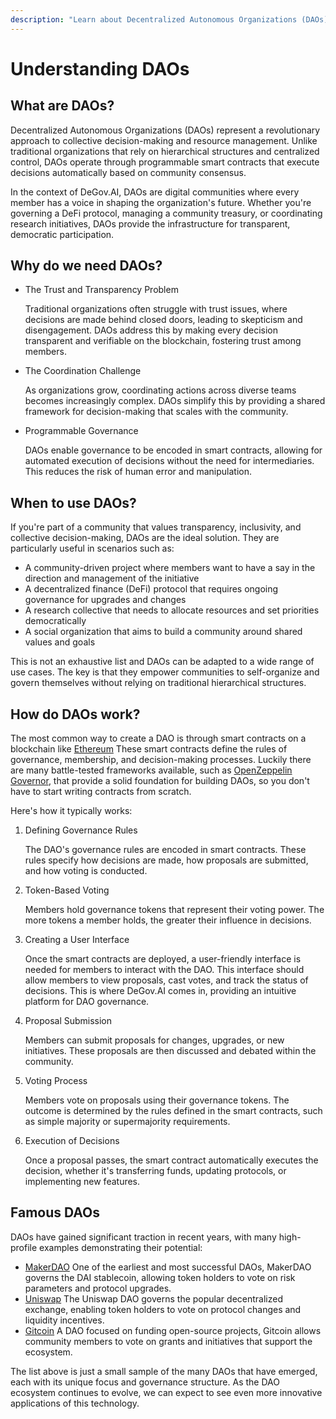 ```yaml
---
description: "Learn about Decentralized Autonomous Organizations (DAOs) - what they are, why they matter, and how they enable transparent, democratic governance through smart contracts and community consensus."
---
```


# Understanding DAOs

## What are DAOs?

Decentralized Autonomous Organizations (DAOs) represent a revolutionary approach to collective decision-making and resource management. Unlike traditional organizations that rely on hierarchical structures and centralized control, DAOs operate through programmable smart contracts that execute decisions automatically based on community consensus.

In the context of DeGov.AI, DAOs are digital communities where every member has a voice in shaping the organization's future. Whether you're governing a DeFi protocol, managing a community treasury, or coordinating research initiatives, DAOs provide the infrastructure for transparent, democratic participation.

## Why do we need DAOs?

- The Trust and Transparency Problem

    Traditional organizations often struggle with trust issues, where decisions are made behind closed doors, leading to skepticism and disengagement. DAOs address this by making every decision transparent and verifiable on the blockchain, fostering trust among members.

- The Coordination Challenge

    As organizations grow, coordinating actions across diverse teams becomes increasingly complex. DAOs simplify this by providing a shared framework for decision-making that scales with the community. 

- Programmable Governance

    DAOs enable governance to be encoded in smart contracts, allowing for automated execution of decisions without the need for intermediaries. This reduces the risk of human error and manipulation.

## When to use DAOs?

If you're part of a community that values transparency, inclusivity, and collective decision-making, DAOs are the ideal solution. They are particularly useful in scenarios such as:

- A community-driven project where members want to have a say in the direction and management of the initiative
- A decentralized finance (DeFi) protocol that requires ongoing governance for upgrades and changes
- A research collective that needs to allocate resources and set priorities democratically
- A social organization that aims to build a community around shared values and goals

This is not an exhaustive list and DAOs can be adapted to a wide range of use cases. The key is that they empower communities to self-organize and govern themselves without relying on traditional hierarchical structures.

## How do DAOs work?

The most common way to create a DAO is through smart contracts on a blockchain like [Ethereum](https://ethereum.org/en/) These smart contracts define the rules of governance, membership, and decision-making processes. Luckily there are many battle-tested frameworks available, such as [OpenZeppelin Governor](https://docs.openzeppelin.com/contracts/5.x/governance), that provide a solid foundation for building DAOs, so you don't have to start writing contracts from scratch.

Here's how it typically works:

1. Defining Governance Rules

    The DAO's governance rules are encoded in smart contracts. These rules specify how decisions are made, how proposals are submitted, and how voting is conducted.

2. Token-Based Voting

    Members hold governance tokens that represent their voting power. The more tokens a member holds, the greater their influence in decisions.

3. Creating a User Interface

    Once the smart contracts are deployed, a user-friendly interface is needed for members to interact with the DAO. This interface should allow members to view proposals, cast votes, and track the status of decisions. This is where DeGov.AI comes in, providing an intuitive platform for DAO governance.

4. Proposal Submission

    Members can submit proposals for changes, upgrades, or new initiatives. These proposals are then discussed and debated within the community.

5. Voting Process

    Members vote on proposals using their governance tokens. The outcome is determined by the rules defined in the smart contracts, such as simple majority or supermajority requirements.

6. Execution of Decisions

     Once a proposal passes, the smart contract automatically executes the decision, whether it's transferring funds, updating protocols, or implementing new features.

## Famous DAOs

DAOs have gained significant traction in recent years, with many high-profile examples demonstrating their potential:

- [MakerDAO](https://vote.makerdao.com) One of the earliest and most successful DAOs, MakerDAO governs the DAI stablecoin, allowing token holders to vote on risk parameters and protocol upgrades.
- [Uniswap](https://gov.uniswap.org) The Uniswap DAO governs the popular decentralized exchange, enabling token holders to vote on protocol changes and liquidity incentives.
- [Gitcoin](https://gitcoin.co) A DAO focused on funding open-source projects, Gitcoin allows community members to vote on grants and initiatives that support the ecosystem.

The list above is just a small sample of the many DAOs that have emerged, each with its unique focus and governance structure. As the DAO ecosystem continues to evolve, we can expect to see even more innovative applications of this technology.

